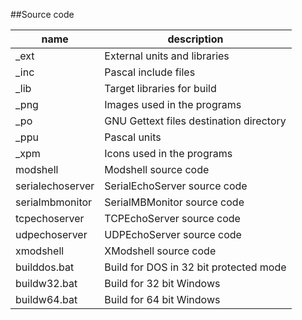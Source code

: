 ##Source code  

|name            |description                            |
|----------------|---------------------------------------|
|_ext            |External units and libraries           |
|_inc            |Pascal include files                   |
|_lib            |Target libraries for build             |
|_png            |Images used in the programs            |
|_po             |GNU Gettext files destination directory|
|_ppu            |Pascal units                           |
|_xpm            |Icons used in the programs             |
|modshell        |Modshell source code                   |
|serialechoserver|SerialEchoServer source code           |
|serialmbmonitor |SerialMBMonitor source code            |
|tcpechoserver   |TCPEchoServer source code              |
|udpechoserver   |UDPEchoServer source code              |
|xmodshell       |XModshell source code                  |
|builddos.bat    |Build for DOS in 32 bit protected mode |
|buildw32.bat    |Build for 32 bit Windows               |
|buildw64.bat    |Build for 64 bit Windows               |
